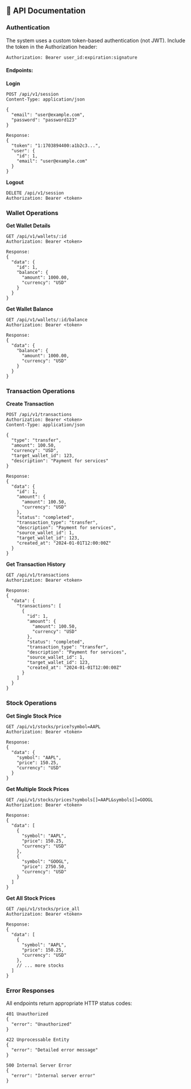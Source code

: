 ## 🔑 API Documentation

### Authentication

The system uses a custom token-based authentication (not JWT). Include the token in the Authorization header:
```
Authorization: Bearer user_id:expiration:signature
```

#### Endpoints:

**Login**
```
POST /api/v1/session
Content-Type: application/json

{
  "email": "user@example.com",
  "password": "password123"
}

Response:
{
  "token": "1:1703894400:a1b2c3...",
  "user": {
    "id": 1,
    "email": "user@example.com"
  }
}
```

**Logout**
```
DELETE /api/v1/session
Authorization: Bearer <token>
```

### Wallet Operations

**Get Wallet Details**
```
GET /api/v1/wallets/:id
Authorization: Bearer <token>

Response:
{
  "data": {
    "id": 1,
    "balance": {
      "amount": 1000.00,
      "currency": "USD"
    }
  }
}
```

**Get Wallet Balance**
```
GET /api/v1/wallets/:id/balance
Authorization: Bearer <token>

Response:
{
  "data": {
    "balance": {
      "amount": 1000.00,
      "currency": "USD"
    }
  }
}
```

### Transaction Operations

**Create Transaction**
```
POST /api/v1/transactions
Authorization: Bearer <token>
Content-Type: application/json

{
  "type": "transfer",
  "amount": 100.50,
  "currency": "USD",
  "target_wallet_id": 123,
  "description": "Payment for services"
}

Response:
{
  "data": {
    "id": 1,
    "amount": {
      "amount": 100.50,
      "currency": "USD"
    },
    "status": "completed",
    "transaction_type": "transfer",
    "description": "Payment for services",
    "source_wallet_id": 1,
    "target_wallet_id": 123,
    "created_at": "2024-01-01T12:00:00Z"
  }
}
```

**Get Transaction History**
```
GET /api/v1/transactions
Authorization: Bearer <token>

Response:
{
  "data": {
    "transactions": [
      {
        "id": 1,
        "amount": {
          "amount": 100.50,
          "currency": "USD"
        },
        "status": "completed",
        "transaction_type": "transfer",
        "description": "Payment for services",
        "source_wallet_id": 1,
        "target_wallet_id": 123,
        "created_at": "2024-01-01T12:00:00Z"
      }
    ]
  }
}
```

### Stock Operations

**Get Single Stock Price**
```
GET /api/v1/stocks/price?symbol=AAPL
Authorization: Bearer <token>

Response:
{
  "data": {
    "symbol": "AAPL",
    "price": 150.25,
    "currency": "USD"
  }
}
```

**Get Multiple Stock Prices**
```
GET /api/v1/stocks/prices?symbols[]=AAPL&symbols[]=GOOGL
Authorization: Bearer <token>

Response:
{
  "data": [
    {
      "symbol": "AAPL",
      "price": 150.25,
      "currency": "USD"
    },
    {
      "symbol": "GOOGL",
      "price": 2750.50,
      "currency": "USD"
    }
  ]
}
```

**Get All Stock Prices**
```
GET /api/v1/stocks/price_all
Authorization: Bearer <token>

Response:
{
  "data": [
    {
      "symbol": "AAPL",
      "price": 150.25,
      "currency": "USD"
    },
    // ... more stocks
  ]
}
```

### Error Responses

All endpoints return appropriate HTTP status codes:
```
401 Unauthorized
{
  "error": "Unauthorized"
}

422 Unprocessable Entity
{
  "error": "Detailed error message"
}

500 Internal Server Error
{
  "error": "Internal server error"
}
```